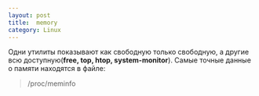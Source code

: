 ```yaml
---
layout: post
title:  memory
category: Linux
---
```



 Одни утилиты показывают как свободную только свободную, а другие всю доступную(**free, top, htop, 
 system-monitor**). Самые 
 точные 
 данные о памяти находятся в файле:

> /proc/meminfo



